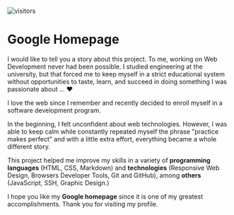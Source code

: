 ![visitors](https://visitor-badge.glitch.me/badge?page_id=alvaroestebanherrera.google-homepage&left_color=green&right_color=red)

# Google Homepage

I would like to tell you a story about this project. To me, working on Web Development never had been possible. I studied engineering at the university, but that forced me to keep myself in a strict educational system without opportunities to taste, learn, and succeed in doing something I was passionate about ... :heart:

I love the web since I remember and recently decided to enroll myself in a software development program.

In the beginning, I felt unconfident about web technologies. However, I was able to keep calm while constantly repeated myself the phrase "practice makes perfect" and with a little extra effort, everything became a whole different story.

This project helped me improve my skills in a variety of **programming languages** (HTML, CSS, Markdown) and **technologies** (Responsive Web Design, Browsers Developer Tools, Git and GitHub), among **others** (JavaScript, SSH, Graphic Design.)

I hope you like my **Google homepage** since it is one of my greatest accomplishments. Thank you for visiting my profile.
